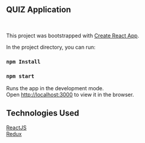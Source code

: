 ## QUIZ Application
<br />

This project was bootstrapped with [Create React App](https://github.com/facebook/create-react-app).<br />

In the project directory, you can run:

### `npm Install`
### `npm start`

Runs the app in the development mode.<br />
Open [http://localhost:3000](http://localhost:3000) to view it in the browser.<br />

## Technologies Used

[ReactJS](https://reactjs.org/)<br />
[Redux](https://redux.js.org/)